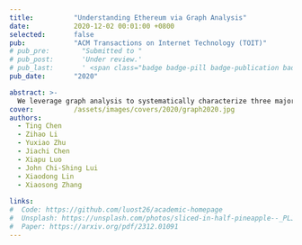 ```yaml
---
title:          "Understanding Ethereum via Graph Analysis"
date:           2020-12-02 00:01:00 +0800
selected:       false
pub:            "ACM Transactions on Internet Technology (TOIT)"
# pub_pre:        "Submitted to "
# pub_post:       'Under review.'
# pub_last:       ' <span class="badge badge-pill badge-publication badge-success">Spotlight</span>'
pub_date:       "2020"

abstract: >-
  We leverage graph analysis to systematically characterize three major activities on Ethereum, namely money transfer, smart contract creation, and smart contract invocation, and tackle three security issues based on graphs.
cover:          /assets/images/covers/2020/graph2020.jpg
authors:
  - Ting Chen
  - Zihao Li
  - Yuxiao Zhu
  - Jiachi Chen
  - Xiapu Luo
  - John Chi-Shing Lui
  - Xiaodong Lin
  - Xiaosong Zhang
  
links:
#  Code: https://github.com/luost26/academic-homepage
#  Unsplash: https://unsplash.com/photos/sliced-in-half-pineapple--_PLJZmHZzk
#  Paper: https://arxiv.org/pdf/2312.01091
---
```

